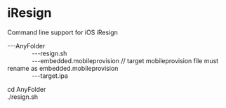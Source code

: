 # iResign
Command line support for iOS iResign

---AnyFolder <br>
&emsp;&emsp;&emsp;&emsp;---resign.sh <br>
&emsp;&emsp;&emsp;&emsp;---embedded.mobileprovision     // target mobileprovision file must rename as embedded.mobileprovision <br>
&emsp;&emsp;&emsp;&emsp;---target.ipa

cd AnyFolder <br>
./resign.sh

